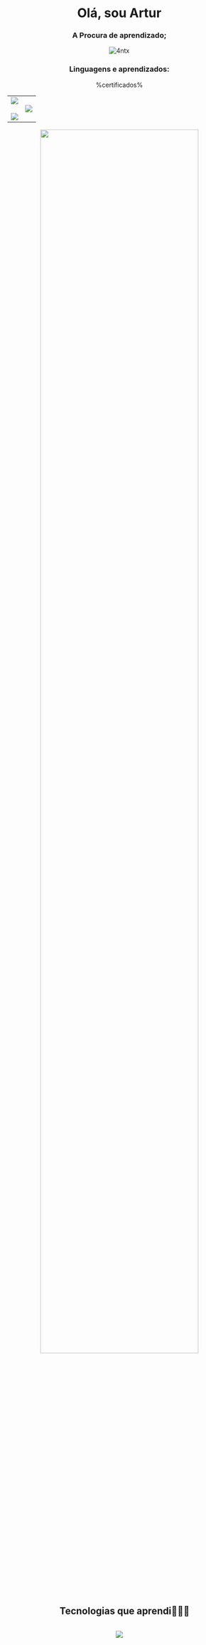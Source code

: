 <h1 align="center">Olá, sou Artur</h1>
<h3 align="center">A Procura de aprendizado;</h3>

<p align="center"> <img src="https://komarev.com/ghpvc/?username=4ntx&label=Visualizações%20&color=8a2be2&style=flat" alt="4ntx" /> </p>
<h3 align="center">Linguagens e aprendizados:</h3>
<p align="center"> %certificados% </p>
<p> </p>

<p align="center">
<table align="center">
<tr border="none">
<td width="50%" align="center">
  
  <img  align="center"  src="https://github-readme-stats.vercel.app/api?username=4ntx&theme=dark&show_icons=true&count_private=true&locale=pt-BR" />
  <br></br>
  <img src="https://github-readme-streak-stats.herokuapp.com/?user=1010nishant&theme=4ntx&hide_border=false&locale=pt-BR" /> 
</td>

<td width="50%" align="center">

  <img  align="center"  src="https://github-readme-stats.anuraghazra1.vercel.app/api/top-langs/?username=4ntx&theme=dark&hide_border=false&no-bg=true&no-frame=true&langs_count=10&locale=pt-BR"/>
  
  </td>
</tr>
</table>

<div align=center>
  <a href="https://github.com/ryo-ma/github-profile-trophy">
      <img align="center" width=84% src="https://github-profile-trophy.vercel.app/?username=4ntx&theme=dark&row=1&column=7&margin-h=15&margin-w=5&no-bg=true&locale=pt-BR"/>
    </a>
</div>


</p>        

<div id="user-content-toc">
  <ul align="center">
    <summary><h2 style="display: inline-block">Tecnologias que aprendi👨🏻‍💻</h2></summary>
  </ul>
</div>
<p align="center">
  <a href="https://skillicons.dev">
    <img src="https://skillicons.dev/icons?i=git,aws,bootstrap,c,css,docker,express,firebase,github,html,idea,java,js,kotlin,md,materialui,mongodb,mysql,nextjs,nestjs,nodejs,postman,py,ts,vscode&perline=14" />
  </a>
</p>
